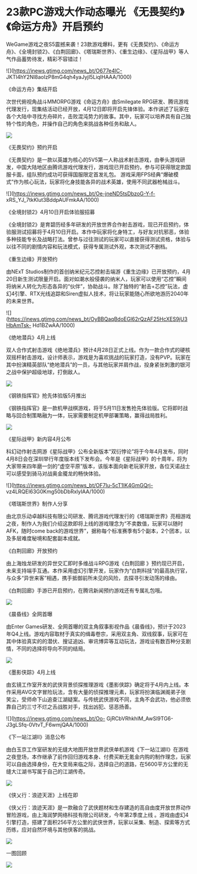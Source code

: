 # 23款PC游戏大作动态曝光 《无畏契约》《命运方舟》开启预约

WeGame游戏之夜S5震撼来袭！23款游戏爆料，更有《无畏契约》、《命运方舟》、《全境封锁2》、《白荆回廊》、《塔瑞斯世界》、《重生边缘》、《星际战甲》等人气作品蓄势待发，精彩不容错过！

![](https://inews.gtimg.com/news_bt/O677e4lC-
JKTl4hY2Nl8aoIzP8mG4qh4yaJyjI5LiqlHAAA/1000)

《命运方舟》集结开启

次世代俯视角战斗MMORPG游戏《命运方舟》由Smilegate
RPG研发、腾讯游戏代理发行，现集结活动已经开放，4月12日即将开启先锋体验。本作讲述了玩家在各个大陆中寻找方舟碎片，击败混沌势力的故事。其中，玩家可以培养具有自己独特个性的角色，并操作自己的角色来挑战各种任务和敌人。

![](https://inews.gtimg.com/news_bt/OH3mwKwjPxD9D3XPpwXb-Y98FOtAb2LkI_04uZgIvMqUgAA/1000)

《无畏契约》预约开启

《无畏契约》是一款以英雄为核心的5V5第一人称战术射击游戏，由拳头游戏研发，中国大陆地区由腾讯游戏代理发行，游戏现已开启预约，参与可获得限定款国服卡面，组队预约成功可获得国服限定首发礼包。
游戏采用FPS经典“爆破模式”作为核心玩法，玩家将化身技能各异的战术英雄，使用不同武器枪械战斗。

![](https://inews.gtimg.com/news_bt/Oe-jneND5tsDbzoG-Y-f-
xRS_YJ_7tkKlut3BddpAUFmkAA/1000)

《全境封锁2》4月10日开启体验服招募

《全境封锁2》是育碧历经多年研发的开放世界合作射击游戏，现已开启预约，体验服测试招募将于4月10日开启。本作中玩家将化身特工，与好友对抗邪恶，体验多种技能专长及战略打法。曾参与过往测试的玩家可以直接获得测试资格，体验与以往不同的剧情内容和玩法模式，获得专属测试外观，本次测试不删档。

《重生边缘》开放预约

由NExT
Studios制作的首创纳米纪元芯控射击端游《重生边缘》已开放预约，4月20日新生测试限量开启。面对如潮水般侵袭的纳米人，玩家可以使用“芯控”瞬间将纳米人转化为形态各异的“伙伴”，协助战斗。除了独特的“射击+芯控”玩法，虚幻4引擎、RTX光线追踪和Siren虚拟人技术，将让玩家能随心所欲地游历2040年的未来世界。

![](https://inews.gtimg.com/news_bt/OyBBQaqBdoEGl62rQzAF25HcXES9jU3HbAmTsk-
Hd1BZwAA/1000)

《绝地潜兵》4月上线

双人合作式射击游戏《绝地潜兵》预计4月28日正式上线。作为一款合作式的硬核双摇杆射击游戏，设计师表示，游戏是为喜欢挑战的玩家打造，没有PVP。玩家在其中扮演精英部队“绝地潜兵”的一员，与其他玩家并肩作战，投身紧张刺激的银河之战中保护超级地球，打倒敌人。

![](https://inews.gtimg.com/news_bt/OYC5-TPMmOX1KIXyWhj4NISrlSYvtFYydXiftYfm6AmikAA/1000)

《钢铁指挥官》抢先体验版5月推出

《钢铁指挥官》是一款机甲战棋游戏，将于5月11日发售抢先体验版。它将即时战略与回合制策略融为一体，玩家需要制定机甲部署策略，赢得战局胜利。

![](https://inews.gtimg.com/news_bt/OU_4CQAtCemLrSMpHLJm5uCt8Fxd5TAKWnMfRbVWsexEAAA/1000)

《星际战甲》新内容4月公布

科幻动作射击网游《星际战甲》公布全新版本“双衍悖论”将于今年4月发布，同时4月8日会在深圳举行年度版本线下发布会。今年是《星际战甲》的十周年，将为大家带来四年磨一剑的“虚空平原”版本，该版本面向新老玩家开放，各位天诺战士可以感受到骑马对战奥金魇龙的畅快体验。

![](https://inews.gtimg.com/news_bt/OF7Iu-5cT1IK4GmGQrj-
vz4LRQEI63G0Kmg50bDbRxlyIAA/1000)

《塔瑞斯世界》制作人分享

由北京乐动卓越科技有限公司研发、腾讯游戏代理发行的《塔瑞斯世界》亮相游戏之夜，制作人为我们介绍这款即将上线的游戏理念为“不卖数值，玩家可以随时AFK，随时come
back的游戏世界”，据称每个标准赛季有5个副本，2个团本，以及多层难度秘境和配套副本成就。

《白荆回廊》开放预约

由上海烛龙研发的异世交汇即时多维战斗RPG游戏《白荆回廊
》预约现已开启，未来支持端手互通。本作采用虚幻引擎开发，玩家作为“白荆科技”的最高执行官，与众多“异世来客”相遇，携手抵御前所未见的风险，去探寻引发动荡的缘由。

《白荆回廊》手游已开启预约，在腾讯新闻预约游戏还有专属礼包哦。

![](https://inews.gtimg.com/news_bt/OLUWZev8kAGMbsidYLjrRaa19Xu8HHv2li_KSAG726DaIAA/1000)

《晨昏线》全网首曝

由Enter
Games研发、全网首曝的双主角叙事影视作品《晨昏线》，预计于2023年Q4上线。游戏内容取材于真实的缉毒卷宗，采用双主角、双线叙事，玩家可在其中体验真实的的潜伏、搜证追凶、审讯博弈等互动玩法，游戏设有数百种分支剧情，不同的选择将导向不同的结局。

![](https://inews.gtimg.com/news_bt/OZqEhEu2NW12rPsH4BfVerKQcB48u29NoEVn9mcKxHsuEAA/1000)

《墨影侠踪》4月上线

由玄镜工作室开发的武侠背景侦探推理游戏《墨影侠踪》确定将于4月内上线。本作采用AVG文字冒险玩法，含有大量的侦探推理元素，玩家将扮演临渊阁弟子张笑尘，受师命下山追查江湖疑案。与传统武侠游戏不同，主角不会武功，他必须依靠自己的三寸不烂之舌战胜对手，找出凶犯、惩恶扬善。

![](https://inews.gtimg.com/news_bt/Oo-
GjRCbVRhkhlM_AwSl9TG6-J3gLSfq-0VtvT_F6wmjQAA/1000)

《下一站江湖Ⅱ》消息公布

由白玉京工作室研发的无缝大地图开放世界武侠单机游戏《下一站江湖Ⅱ》在游戏之夜登场，本作继承了前作回归游戏本身、付费买断无氪金内购的制作理念，玩家可以自由选择身份，在大变局来临之际，选择自己的道路，在5600平方公里的无缝大江湖书写属于自己的江湖传奇。

![](https://inews.gtimg.com/news_bt/O63t7wVlbgzZvYjQde3eCFEbWW0Rpk1r6Nn4mY6FgzVKkAA/1000)

《侠乂行：浪迹天涯》上线在即

《侠乂行：浪迹天涯》是一款融合了武侠题材和生存建造的高自由度开放世界动作冒险游戏，由上海润梦网络科技有限公司研发，今年第2季度上线
。游戏由虚幻4引擎打造，搭建了面积256平方公里的武侠世界，玩家以采集、制造、探索等方式历练，应对自然环境与其他侠客的挑战。

![](https://inews.gtimg.com/news_bt/OqTdK763YnyQf2IPhQlCOmSLfQlz6V0Oir_mR8B7JirecAA/1000)

一图回顾

![](https://inews.gtimg.com/news_bt/OdpWg7VU94Ps4S7AcEjWCfowvKmY72R02yGYM4ME98Q6sAA/0)

